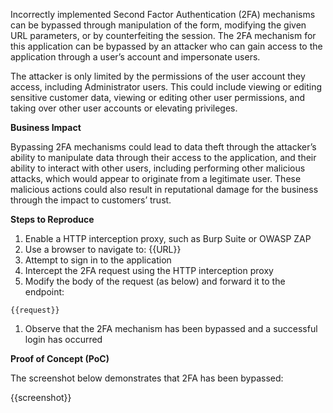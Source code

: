 Incorrectly implemented Second Factor Authentication (2FA) mechanisms can be bypassed through manipulation of the form, modifying the given URL parameters, or by counterfeiting the session. The 2FA mechanism for this application can be bypassed by an attacker who can gain access to the application through a user’s account and impersonate users.

The attacker is only limited by the permissions of the user account they access, including Administrator users. This could include viewing or editing sensitive customer data, viewing or editing other user permissions, and taking over other user accounts or elevating privileges.

**Business Impact**

Bypassing 2FA mechanisms could lead to data theft through the attacker’s ability to manipulate data through their access to the application, and their ability to interact with other users, including performing other malicious attacks, which would appear to originate from a legitimate user. These malicious actions could also result in reputational damage for the business through the impact to customers’ trust.

**Steps to Reproduce**

1. Enable a HTTP interception proxy, such as Burp Suite or OWASP ZAP
1. Use a browser to navigate to: {{URL}}
1. Attempt to sign in to the application
1. Intercept the 2FA request using the HTTP interception proxy
1. Modify the body of the request (as below) and forward it to the endpoint:

```http
{{request}}
```

1. Observe that the 2FA mechanism has been bypassed and a successful login has occurred

**Proof of Concept (PoC)**

The screenshot below demonstrates that 2FA has been bypassed:

{{screenshot}}
